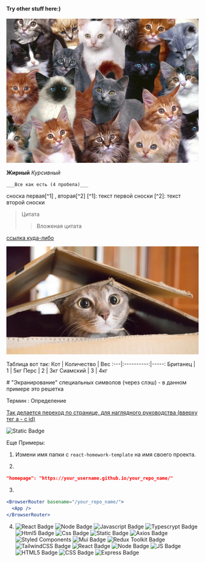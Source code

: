 <a id='suda'></a>

#### Try other stuff here:)

![картинка - в следующих скобках - путь к изображению в проекте](././src/images/cats1.jpg)

**Жирный** _Курсивный_

    ___Все как есть (4 пробела)___

сноска первая[^1] , вторая[^2] [^1]: текст первой сноски [^2]: текст второй
сноски

> Цитата
>
> > Вложеная цитата

[ссылка куда-либо](https:...)

[![изображение как ссылка !!!!!! ](././src/images/cats2.jpg)](http://localhost:3000/)

Таблица вот так: Кот | Количество | Вес :---|:----------:|-----: Британец | 1 |
5кг Перс | 2 | 3кг Сиамский | 3 | 4кг

\# "Экранирование" специальных символов (через слэш) - в данном примере это
решетка

Термин : Определение

[Так делается переход по странице, для наглядного руководства (вверху тег а - с id)](#suda)

![Static Badge](https://img.shields.io/badge/any_text-you_like-blue)

Еще Примеры:

1. Измени имя папки с `react-homework-template` на имя своего проекта.

2.

```json
"homepage": "https://your_username.github.io/your_repo_name/"
```

3.

```jsx
<BrowserRouter basename="/your_repo_name/">
  <App />
</BrowserRouter>
```

4.  ![React Badge](https://img.shields.io/badge/react-%2300CED1?style=for-the-badge&logo=react&logoColor=black)
    ![Node Badge](https://img.shields.io/badge/node-%23228B22?style=for-the-badge&logo=nodedotjs&logoColor=black)
    ![Javascript Badge](https://img.shields.io/badge/-JavaScript-%23FFD700?style=for-the-badge&logo=Javascript&logoColor=black)
    ![Typescrypt Badge](https://img.shields.io/badge/TypeScript-%233178C6?style=for-the-badge&logo=typescript&logoColor=black)
    ![Html5 Badge](https://img.shields.io/badge/Html5-%23E34F26?style=for-the-badge&logo=html5&logoColor=black)
    ![Css Badge](https://img.shields.io/badge/css3-%231572B6?style=for-the-badge&logo=css3&logoColor=black)
    ![Static Badge](https://img.shields.io/badge/tailwindcss-%232F4F4F?style=for-the-badge&logo=tailwindcss&logoColor=%2306B6D4)
    ![Axios Badge](https://img.shields.io/badge/axios-%239400D3?style=for-the-badge&logo=axios&logoColor=9400D3&labelColor=%23DDA0DD)
    ![Styled Components](https://img.shields.io/badge/styled%20components-%23DB7093?style=for-the-badge&logo=styledcomponents&logoColor=%23800080&labelColor=%23DDA0DD)
    ![Mui Badge](https://img.shields.io/badge/mui-%23007FFF?style=for-the-badge&logo=mui&logoColor=%23007FFF&labelColor=%2387CEEB)
    ![Redux Toolkit Badge](https://img.shields.io/badge/reduxToolkit-%23764ABC?style=for-the-badge&logo=redux&logoColor=%23764ABC&labelColor=D8BFD8)
    ![TailwindCSS Badge](https://img.shields.io/badge/tailwindcss-%232F4F4F?style=for-the-badge&logo=tailwindcss&logoColor=%2306B6D4&labelColor=%23708090)
    ![React Badge](https://img.shields.io/badge/react-%2300CED1?style=for-the-badge&logo=react&logoColor=%2300CED1&labelColor=%23E0FFFF)
    ![Node Badge](https://img.shields.io/badge/node-%23228B22?style=for-the-badge&logo=nodedotjs&logoColor=006400&labelColor=%2390EE90)
    ![JS Badge](https://img.shields.io/badge/javascript-%23FFD700?style=for-the-badge&logo=javascript&logoColor=%23FF8C00&labelColor=%23fff255)
    ![HTML5 Badge](https://img.shields.io/badge/html5-%23E34F26?style=for-the-badge&logo=html5&logoColor=E34F26&labelColor=%23FFDAB9)
    ![CSS Badge](https://img.shields.io/badge/css3-%231572B6?style=for-the-badge&logo=css3&logoColor=1572B6&labelColor=%23E0FFFF) ![Express Badge](https://img.shields.io/badge/Express-whitesmoke?style=for-the-badge&logo=Express&logoColor=%23006400&labelColor=%23D3D3D3)
